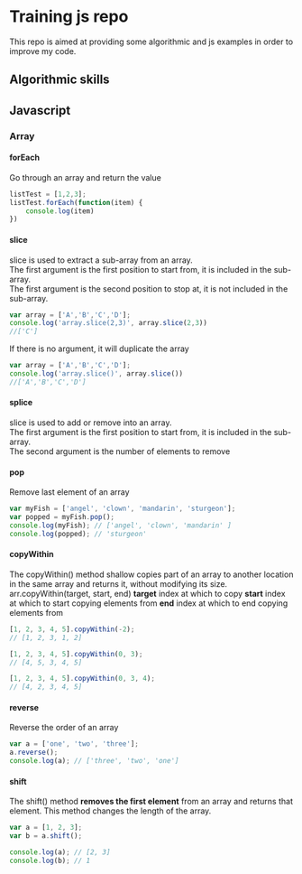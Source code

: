 # Training js repo

This repo is aimed at providing some algorithmic and js examples in order to improve my code.

## Algorithmic skills

## Javascript

### Array

#### forEach
Go through an array and return the value

```javascript
listTest = [1,2,3];
listTest.forEach(function(item) {
    console.log(item)
})
```
#### slice

slice is used to extract a sub-array from an array.
<br/> The first argument is the first position to start from, it is included in the sub-array.
<br/> The first argument is the second position to stop at, it is not included in the sub-array.


```js
var array = ['A','B','C','D'];
console.log('array.slice(2,3)', array.slice(2,3))
//['C']
```


If there is no argument, it will duplicate the array
```js
var array = ['A','B','C','D'];
console.log('array.slice()', array.slice())
//['A','B','C','D']
```

#### splice

slice is used to add or remove into an array.
<br/> The first argument is the first position to start from, it is included in the sub-array.
<br/> The second argument is the number of elements to remove

#### pop

Remove last element of an array

```javascript
var myFish = ['angel', 'clown', 'mandarin', 'sturgeon'];
var popped = myFish.pop();
console.log(myFish); // ['angel', 'clown', 'mandarin' ] 
console.log(popped); // 'sturgeon'
```


#### copyWithin

The copyWithin() method shallow copies part of an array to another location in the same array and returns it, without modifying its size.
arr.copyWithin(target, start, end)
**target** index at which to copy
**start** index at which to start copying elements from
**end** index at which to end copying elements from

```javascript
[1, 2, 3, 4, 5].copyWithin(-2);
// [1, 2, 3, 1, 2]

[1, 2, 3, 4, 5].copyWithin(0, 3);
// [4, 5, 3, 4, 5]

[1, 2, 3, 4, 5].copyWithin(0, 3, 4);
// [4, 2, 3, 4, 5]
```


#### reverse

Reverse the order of an array

```javascript
var a = ['one', 'two', 'three'];
a.reverse(); 
console.log(a); // ['three', 'two', 'one']
```


#### shift

The shift() method **removes the first element** from an array and returns that element. This method changes the length of the array.

```javascript
var a = [1, 2, 3];
var b = a.shift();

console.log(a); // [2, 3]
console.log(b); // 1
```




